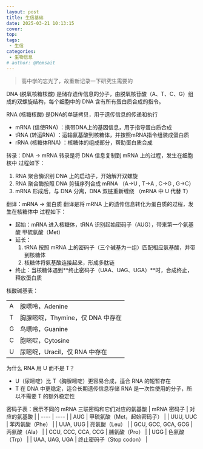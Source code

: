 ```yaml
---
layout: post
title: 生信基础
date: 2025-03-21 10:13:15
cover: 
top: 
tags: 
 - 生信
categories: 
 - 生物信息
# author: @Remsait
---
```

> 高中学的忘光了，故重新记录一下研究生需要的
> 

DNA (脱氧核糖核酸) 是储存遗传信息的分子，由脱氧核苷酸（A、T、C、G）组成的双螺旋结构，每个细胞中的 DNA 含有所有蛋白质合成的指令。

RNA (核糖核酸) 是DNA的单链拷贝，用于遗传信息的传递和执行
* mRNA (信使RNA) ：携带DNA上的基因信息，用于指导蛋白质合成
* tRNA (转运RNA) ：运输氨基酸到核糖体，并按照mRNA指令组装成蛋白质
* rRNA (核糖体RNA) ：核糖体的组成部分，帮助蛋白质合成

转录：DNA -> mRNA
转录是将 DNA 信息复制到 mRNA 上的过程，发生在细胞核中
过程如下：
1. RNA 聚合酶识别 DNA 上的启动子，开始解开双螺旋
2. RNA 聚合酶按照 DNA 剪辑序列合成 mRNA （A->U , T->A , C->G , G->C）
3. mRNA 形成后，与 DNA 分离，DNA 双链重新缠绕 （mRNA 中 U 代替 T）

翻译：mRNA -> 蛋白质
翻译是将 mRNA 上的遗传信息转化为蛋白质的过程，发生在核糖体中
过程如下：
* 起始：mRNA 进入核糖体，tRNA 识别起始密码子（AUG），带来第一个氨基酸 甲硫氨酸（Met）
* 延长：
	1. tRNA 按照 mRNA 上的密码子（三个碱基为一组）匹配相应氨基酸，并带到核糖体
	2. 核糖体将氨基酸连接起来，形成多肽链
* 终止：当核糖体遇到**终止密码子（UAA、UAG、UGA）**时，合成终止，释放蛋白质

核酸碱基表：
<table>
  <tbody>
    <tr><td>A</td><td>腺嘌呤，Adenine</td></tr>
    <tr><td>T</td><td>胸腺嘧啶，Thymine，仅 DNA 中存在</td></tr>
    <tr><td>G</td><td>鸟嘌呤，Guanine</td></tr>
    <tr><td>C</td><td>胞嘧啶，Cytosine</td></tr>
    <tr><td>U</td><td>尿嘧啶，Uracil，仅 RNA 中存在</td></tr>
  </tbody>
</table>


为什么 RNA 用 U 而不是 T？
- U（尿嘧啶）比 T（胸腺嘧啶）更容易合成，适合 RNA 的短暂存在
- T 在 DNA 中更稳定，适合长期遗传信息存储
RNA 是一次性使用的分子，所以不需要 T 的额外稳定性

密码子表：展示不同的 mRNA 三联密码和它们对应的氨基酸
|  mRNA 密码子   | 对应的氨基酸  |
|  ----  | ----  |
| AUG  | 甲硫氨酸（Met，起始密码子） |
| UUU, UUC  | 苯丙氨酸（Phe） |
| UUA, UUG  | 亮氨酸（Leu） |
| GCU, GCC, GCA, GCG  | 丙氨酸（Ala） |
| CCU, CCC, CCA, CCG  | 脯氨酸（Pro） |
| UGG  | 色氨酸（Trp） |
| UAA, UAG, UGA  | 终止密码子（Stop codon） |

